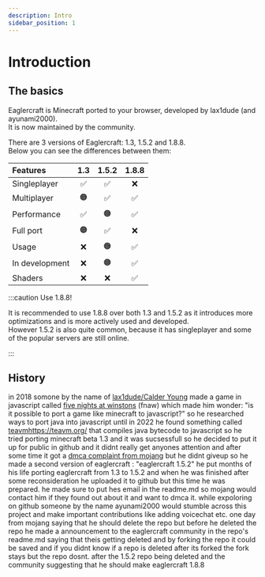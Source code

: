 ```yaml
---
description: Intro
sidebar_position: 1
---
```


# Introduction

## The basics

Eaglercraft is Minecraft ported to your browser, developed by lax1dude (and ayunami2000).  
It is now maintained by the community.

There are 3 versions of Eaglercraft: 1.3, 1.5.2 and 1.8.8.  
Below you can see the differences between them:

|    Features    | 1.3 | 1.5.2 | 1.8.8 |
|:---------------|:---:|:-----:|:-----:|
| Singleplayer   |  ✅  |   ✅   |   ❌   |
| Multiplayer    |  🟠  |   ✅   |   ✅   |
| Performance    |  ✅  |   🟠   |   ✅   |
| Full port      |  🟠  |   ✅   |   ❌   |
| Usage          |  ❌  |   🟠   |   ✅   |
| In development |  ❌  |   🟠   |   ✅   |
| Shaders        |  ❌  |   ❌   |   ✅   |

:::caution Use 1.8.8!

It is recommended to use 1.8.8 over both 1.3 and 1.5.2 as it introduces more optimizations and is more actively used and developed.  
However 1.5.2 is also quite common, because it has singleplayer and some of the popular servers are still online.

:::

## History

in 2018 somone by the name of [lax1dude/Calder Young](https://lax1dude.net/) made a game in javascript called [five nights at winstons](https://g.deev.is/fnaw/) (fnaw) which made him wonder: "is it possible to port a game like minecraft to javascript?" so he researched ways to port java into javascript until in 2022 he found something called [teavm](https://teavm.org/)https://teavm.org/ that compiles java bytecode to javascript so he tried porting minecraft beta 1.3 and it was sucsessfull so he decided to put it up for public in github and it didnt really get anyones attention and after some time it got a [dmca complaint from mojang](https://github.com/github/dmca/blob/master/2022/11/2022-11-15-minecraft.md) but he didnt giveup so he made a second version of eaglercraft : "eaglercraft 1.5.2" he put months of his life porting eaglercraft from 1.3 to 1.5.2 and when he was finished after some reconsideration he uploaded it to github but this time he was prepared. he made sure to put hes email in the readme.md so mojang would contact him if they found out about it and want to dmca it. while expoloring on github someone by the name ayunami2000 would stumble across this project and make important contributions like adding voicechat etc. one day from mojang saying that he should delete the repo but before he deleted the repo he made a announcement to the eaglercraft community in the repo's readme.md saying that theis getting deleted and by forking the repo it could be saved and if you didnt know if a repo is deleted after its forked the fork stays but the repo dosnt. after the 1.5.2 repo being deleted and the community suggesting that he should make eaglercraft 1.8.8  
